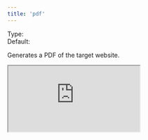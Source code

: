 ```yaml
---
title: 'pdf'
---
```


Type: <Type children='<boolean>'/><br/>
Default: <Type children='false'/>

Generates a PDF of the target website.

<Iframe
  src="https://cdn.microlink.io/pdf/rauchg.pdf"
/>

<MultiCodeEditor languages={{
  HTML: `<iframe width="650px" src="https://api.microlink.io/?url=https://rauchg.com/2014/7-principles-of-rich-web-applications&pdf&embed=pdf.url&scale=1&margin=0.4cm"></iframe>`,
  Shell: `microlink https://rauchg.com/2014/7-principles-of-rich-web-applications&pdf&scale=1&margin=0.4cm`,
  'Node.js': `const mql = require('@microlink/mql')
 
module.exports = async () => {
  const { status, data, response } = await mql(
    'https://rauchg.com/2014/7-principles-of-rich-web-applications', { 
      pdf: true,
      scale: 1,
      margin: '0.4cm'
  })
  console.log(status, data)
}
  `
  }} 
/>

When it's enabled, a new `pdf` data field will be part of the Microlink API response payload.

```json
{
  "data": {
    "title": "7 Principles of Rich Web Applications",
    "description": "November 4, 2014",
    "lang": "en",
    "author": null,
    "publisher": "rauchg.com",
    "image": null,
    "url": "https://rauchg.com/2014/7-principles-of-rich-web-applications",
    "date": "2019-11-27T18:34:47.000Z",
    "logo": {
      "url": "https://logo.clearbit.com/rauchg.com",
      "type": "png",
      "size": 17675,
      "height": 128,
      "width": 128,
      "size_pretty": "17.7 kB"
    },
    "pdf": {
      "size_pretty": "1.36 MB",
      "size": 1357350,
      "type": "pdf",
      "url": "https://microlink.nyc3.digitaloceanspaces.com/vIQctxsDTujq0b_f8AnldH7YMYs_"
    }
  },
  "status": "success"
}
```

You can combine it with [embed](/docs/api/parameters/embed) for inserting it as HTML markup

<Container textAlign='center'>
  <a href="https://api.microlink.io/?url=https://rauchg.com/2014/7-principles-of-rich-web-applications&pdf&embed=pdf.url&scale=1&margin=0.4cm" download="How-to-download-file.pdf">
    <Button bg='black' color='white'>Download File</Button>
  </a>
</Container>

```html
<a
  href="https://api.microlink.io/?url=https://rauchg.com/2014/7-principles-of-rich-web-applications&pdf&embed=pdf.url&scale=1&margin=0.4cm"
  download="How-to-download-file.pdf"
>
  <button>Download File</button>
</a>
```
